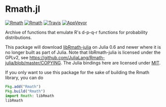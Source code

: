 Rmath.jl
========

[![Rmath](http://pkg.julialang.org/badges/Rmath_0.4.svg)](http://pkg.julialang.org/?pkg=Rmath)
[![Rmath](http://pkg.julialang.org/badges/Rmath_0.5.svg)](http://pkg.julialang.org/?pkg=Rmath)
[![Travis](https://travis-ci.org/JuliaStats/Rmath.jl.svg?branch=master)](https://travis-ci.org/JuliaStats/Rmath.jl)
[![AppVeyor](https://ci.appveyor.com/api/projects/status/github/JuliaStats/Rmath.jl?svg=true&branch=master)](https://ci.appveyor.com/project/andreasnoack/rmath-jl/branch/master)

Archive of functions that emulate R's d-p-q-r functions for probability distributions.

This package will download [libRmath-julia](https://github.com/staticfloat/RmathBuilder)
on Julia 0.6 and newer where it is no longer built as part of Julia. Note that
libRmath-julia is licensed under the GPLv2, see https://github.com/JuliaLang/Rmath-julia/blob/master/COPYING.
The Julia bindings here are licensed under [MIT](LICENSE.md).

If you only want to use this package for the sake of building the Rmath library, you can do
```julia
Pkg.add("Rmath")
Pkg.build("Rmath")
import Rmath: libRmath
libRmath
```
